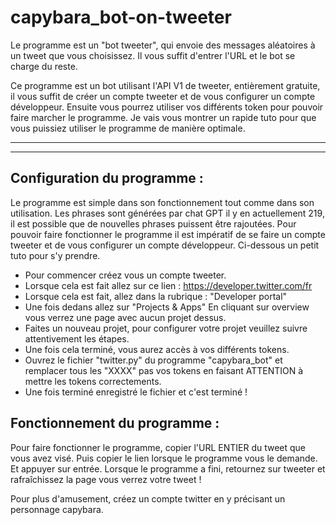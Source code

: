 # capybara_bot-on-tweeter
Le programme est un "bot tweeter", qui envoie des messages aléatoires à un tweet que vous choisissez. Il vous suffit d'entrer l'URL et le bot se charge du reste.


Ce programme est un bot utilisant l'API V1 de tweeter, entièrement gratuite, il vous suffit de créer un compte tweeter et de vous configurer un compte développeur. Ensuite vous pourrez utiliser 
vos différents token pour pouvoir faire marcher le programme. Je vais vous montrer un rapide tuto pour que vous puissiez utiliser le programme de manière optimale. 

--------------------------------------------------------------------------------------------------------------------------------------------------------------------------------------------------------------------------------
------------------------------------------------------------------------------------------------------------------------------------------------------------------------------------------------------------------------------

Configuration du programme :
-
Le programme est simple dans son fonctionnement tout comme dans son utilisation. Les phrases sont générées par chat GPT il y en actuellement 219, il est possible que de nouvelles phrases puissent être rajoutées.
Pour pouvoir faire fonctionner le programme il est impératif de se faire un compte tweeter et de vous configurer un compte développeur. Ci-dessous un petit tuto pour s'y prendre.

- Pour commencer créez vous un compte tweeter.
- Lorsque cela est fait allez sur ce lien : https://developer.twitter.com/fr
- Lorsque cela est fait, allez dans la rubrique : "Developer portal"
- Une fois dedans allez sur "Projects & Apps" En cliquant sur overview vous verrez une page avec aucun projet dessus.
- Faites un nouveau projet, pour configurer votre projet veuillez suivre attentivement les étapes.
- Une fois cela terminé, vous aurez accès à vos différents tokens.
- Ouvrez le fichier "twitter.py" du programme "capybara_bot" et remplacer tous les "XXXX" pas vos tokens en faisant ATTENTION à mettre les tokens correctements.
- Une fois terminé enregistré le fichier et c'est terminé !

Fonctionnement du programme : 
-
Pour faire fonctionner le programme, copier l'URL ENTIER du tweet que vous avez visé. Puis copier le lien lorsque le programme vous le demande. Et appuyer sur entrée. 
Lorsque le programme a fini, retournez sur tweeter et rafraîchissez la page vous verrez votre tweet ! 

Pour plus d'amusement, créez un compte twitter en y précisant un personnage capybara. 
 



